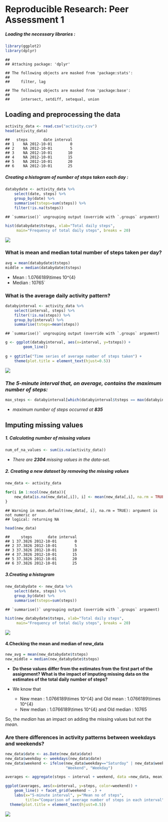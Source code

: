# **Reproducible Research: Peer Assessment 1**

##### **_Loading the necessary libraries :_**

```r
library(ggplot2)
library(dplyr)
```

```
## 
## Attaching package: 'dplyr'
```

```
## The following objects are masked from 'package:stats':
## 
##     filter, lag
```

```
## The following objects are masked from 'package:base':
## 
##     intersect, setdiff, setequal, union
```

## **Loading and preprocessing the data**

```r
activity_data <- read.csv("activity.csv")
head(activity_data)
```

```
##   steps       date interval
## 1    NA 2012-10-01        0
## 2    NA 2012-10-01        5
## 3    NA 2012-10-01       10
## 4    NA 2012-10-01       15
## 5    NA 2012-10-01       20
## 6    NA 2012-10-01       25
```

##### **_Creating a histogram of number of steps taken each day :_**

```r
databydate <- activity_data %>% 
    select(date, steps) %>% 
    group_by(date) %>%
    summarise(tsteps=sum(steps)) %>%
    filter(!is.na(tsteps))
```

```
## `summarise()` ungrouping output (override with `.groups` argument)
```

```r
hist(databydate$tsteps, xlab="Total daily steps", 
     main="Frequency of total daily steps", breaks = 20)
```

![](PA1_template_files/figure-html/unnamed-chunk-3-1.png)<!-- -->

### **What is mean and median total number of steps taken per day?**

```r
avg = mean(databydate$tsteps)
middle = median(databydate$tsteps)
```

* Mean : 1.0766189\times 10^{4}
* Median : 10765`


### **What is the average daily activity pattern?**

```r
databyinterval <- activity_data %>%
    select(interval, steps) %>% 
    filter(!is.na(steps)) %>%
    group_by(interval) %>%
    summarise(tsteps=mean(steps))
```

```
## `summarise()` ungrouping output (override with `.groups` argument)
```

```r
g <- ggplot(databyinterval, aes(x=interval, y=tsteps)) +
        geom_line() 
    
g + ggtitle("Time series of average number of steps taken") +
    theme(plot.title = element_text(hjust=0.5))
```

![](PA1_template_files/figure-html/unnamed-chunk-5-1.png)<!-- -->

### **_The 5-minute interval that, on average, contains the maximum number of steps:_**

```r
max_steps <- databyinterval[which(databyinterval$tsteps == max(databyinterval$tsteps)),] 
```
* *maximum number of steps occurred at __835__*

## **Imputing missing values**

##### **1. Calculating number of missing values**

```r
num_of_na_values <- sum(is.na(activity_data))
```

* *There are __2304__ missing values in the data-set.*

##### **2. Creating a new dataset by removing the missing values**

```r
new_data <- activity_data

for(i in 1:ncol(new_data)){
    new_data[is.na(new_data[,i]), i] <- mean(new_data[,i], na.rm = TRUE)
}
```

```
## Warning in mean.default(new_data[, i], na.rm = TRUE): argument is not numeric or
## logical: returning NA
```

```r
head(new_data)
```

```
##     steps       date interval
## 1 37.3826 2012-10-01        0
## 2 37.3826 2012-10-01        5
## 3 37.3826 2012-10-01       10
## 4 37.3826 2012-10-01       15
## 5 37.3826 2012-10-01       20
## 6 37.3826 2012-10-01       25
```

##### ***3.Creating a histogram***

```r
new_databydate <- new_data %>% 
    select(date, steps) %>% 
    group_by(date) %>%
    summarise(tsteps=sum(steps))
```

```
## `summarise()` ungrouping output (override with `.groups` argument)
```

```r
hist(new_databydate$tsteps, xlab="Total daily steps", 
     main="Frequency of total daily steps", breaks = 20)
```

![](PA1_template_files/figure-html/unnamed-chunk-9-1.png)<!-- -->

#### **4.Checking the mean and median of new_data**

```r
new_avg = mean(new_databydate$tsteps)
new_middle = median(new_databydate$tsteps)
```

- **Do these values differ from the estimates from the first part of the assignment? What is the impact of imputing missing data on the estimates of the total daily number of steps?**

- We know that 
  - New mean : 1.0766189\times 10^{4} and Old mean : 1.0766189\times 10^{4}
  - New median : 1.0766189\times 10^{4} and Old median : 10765

So, the *median* has an impact on adding the missing values but not the *mean*.

### **Are there differences in activity patterns between weekdays and weekends?**

```r
new_data$date <- as.Date(new_data$date)
new_data$weekday <- weekdays(new_data$date)
new_data$weekend <- ifelse(new_data$weekday=="Saturday" | new_data$weekday=="Sunday", 
                           "Weekend", "Weekday")

averages <- aggregate(steps ~ interval + weekend, data =new_data, mean)

ggplot(averages, aes(x=interval, y=steps, color=weekend)) + 
    geom_line() + facet_grid(weekend ~ .) +
    labs(x="5-minute interval", y="Mean no of steps",
         title="Comparison of average number of steps in each interval")+
  theme(plot.title = element_text(hjust=0.5))
```

![](PA1_template_files/figure-html/unnamed-chunk-11-1.png)<!-- -->

